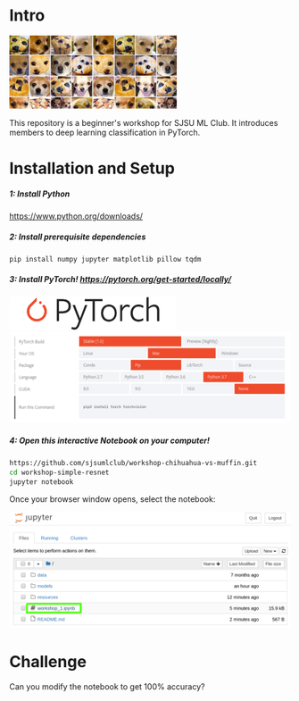 # Intro
<img src="resources/preview.jpg" width="300">

This repository is a beginner's workshop for SJSU ML Club. It introduces members to deep learning classification in PyTorch.

# Installation and Setup

##### 1: Install Python

https://www.python.org/downloads/

##### 2: Install prerequisite dependencies
```
pip install numpy jupyter matplotlib pillow tqdm
```

##### 3: Install PyTorch! https://pytorch.org/get-started/locally/
<img src="resources/Pytorch_logo.png" width="300">
<img src="resources/install_pytorch_mac_cpu.png" width="800">

##### 4: Open this interactive Notebook on your computer!

```bash
https://github.com/sjsumlclub/workshop-chihuahua-vs-muffin.git
cd workshop-simple-resnet
jupyter notebook
```

Once your browser window opens, select the notebook:

<img src="resources/select_notebook.png">

# Challenge
Can you modify the notebook to get 100% accuracy?
